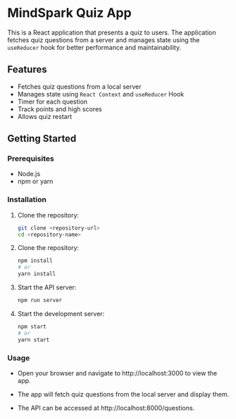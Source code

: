 # MindSpark Quiz App

This is a React application that presents a quiz to users. The application fetches quiz questions from a server and
manages state using the `useReducer` hook for better performance and maintainability.

## Features

- Fetches quiz questions from a local server
- Manages state using `React Context` and `useReducer` Hook
- Timer for each question
- Track points and high scores
- Allows quiz restart

## Getting Started

### Prerequisites

- Node.js
- npm or yarn

### Installation

1. Clone the repository:
   ```bash
   git clone <repository-url>
   cd <repository-name>
2. Clone the repository:
   ```bash
   npm install
   # or
   yarn install
3. Start the API server:
   ```bash
   npm run server
4. Start the development server:
   ```bash
   npm start
   # or
   yarn start

### Usage

- Open your browser and navigate to http://localhost:3000 to view the app.

- The app will fetch quiz questions from the local server and display them.

- The API can be accessed at http://localhost:8000/questions.
